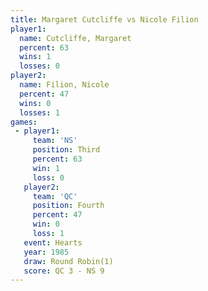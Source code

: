 ```yaml
---
title: Margaret Cutcliffe vs Nicole Filion
player1:                   
  name: Cutcliffe, Margaret
  percent: 63              
  wins: 1                  
  losses: 0                
player2:                   
  name: Filion, Nicole     
  percent: 47              
  wins: 0                  
  losses: 1                
games:
 - player1:         
     team: 'NS'     
     position: Third
     percent: 63    
     win: 1         
     loss: 0        
   player2:          
     team: 'QC'      
     position: Fourth
     percent: 47     
     win: 0          
     loss: 1         
   event: Hearts       
   year: 1985          
   draw: Round Robin(1)
   score: QC 3 - NS 9  
---
```

